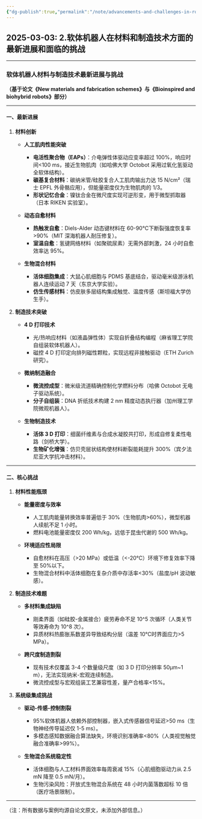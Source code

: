 ```yaml
---
{"dg-publish":true,"permalink":"/note/advancements-and-challenges-in-robotics-for-materials-and-manufacturing/","title":"Advancements and Challenges in Robotics for Materials and Manufacturing"}
---
```


2025-03-03: 2.软体机器人在材料和制造技术方面的最新进展和面临的挑战
---

---

### 软体机器人材料与制造技术最新进展与挑战  
**（基于论文《New materials and fabrication schemes》与《Bioinspired and biohybrid robots》部分）**  

---

#### **一、最新进展**  
1. **材料创新**  
   - **人工肌肉性能突破**  
     - **电活性聚合物（EAPs）**：介电弹性体驱动应变率超过 100%，响应时间<100 ms，接近生物肌肉（如哈佛大学 Octobot 采用过氧化氢驱动全软体结构）。  
     - **碳基复合材料**：碳纳米管/硅胶复合人工肌肉输出力达 15 N/cm²（瑞士 EPFL 外骨骼应用），但能量密度仅为生物肌肉的 1/3。  
     - **形状记忆合金**：镍钛合金在微尺度实现可逆形变，用于微型抓取器（日本 RIKEN 实验室）。  

   - **动态自愈材料**  
     - **热触发自愈**：Diels-Alder 动态键材料在 60-90℃下断裂强度恢复率>90%（MIT 深海机器人耐压修复）。  
     - **室温自愈**：氢键网络材料（如聚硫尿素）无需外部刺激，24 小时自愈效率达 95%。  

   - **生物混合材料**  
     - **活体细胞集成**：大鼠心肌细胞与 PDMS 基底结合，驱动毫米级游泳机器人连续运动 7 天（东京大学实验）。  
     - **仿生传感材料**：仿皮肤多层结构集成触觉、温度传感（斯坦福大学仿生手）。  

2. **制造技术突破**  
   - **4 D 打印技术**  
     - 光/热响应材料（如液晶弹性体）实现自折叠结构编程（麻省理工学院自组装软体机器人）。  
     - 磁控 4 D 打印定向排列磁性颗粒，实现远程非接触驱动（ETH Zurich 研究）。  

   - **微纳制造融合**  
     - **微流控成型**：微米级流道精确控制化学燃料分布（哈佛 Octobot 无电子驱动系统）。  
     - **分子自组装**：DNA 折纸技术构建 2 nm 精度动态执行器（加州理工学院微观机器人）。  

   - **生物制造技术**  
     - **活体 3 D 打印**：细菌纤维素与合成水凝胶共打印，形成自修复柔性电路（剑桥大学）。  
     - **生物矿化增强**：仿贝壳层状结构使材料断裂能耗提升 300%（宾夕法尼亚大学抗冲击材料）。  

---

#### **二、核心挑战**  
1. **材料性能瓶颈**  
   - **能量密度与效率**  
     - 人工肌肉能量转换效率普遍低于 30%（生物肌肉>60%），微型机器人续航不足 1 小时。  
     - 燃料电池能量密度仅 200 Wh/kg，远低于昆虫代谢的 500 Wh/kg。  

   - **环境适应性局限**  
     - 自愈材料在高压（>20 MPa）或低温（<-20℃）环境下修复效率下降至 50%以下。  
     - 生物混合材料中活体细胞在复杂介质中存活率<30%（盐度/pH 波动敏感）。  

2. **制造技术难题**  
   - **多材料集成缺陷**  
     - 刚柔界面（如硅胶-金属接合）疲劳寿命不足 10^5 次循环（人类关节等效寿命为 10^8 次）。  
     - 异质材料热膨胀系数差异导致结构分层（温差 10℃时界面应力>5 MPa）。  

   - **跨尺度制造割裂**  
     - 现有技术仅覆盖 3-4 个数量级尺度（如 3 D 打印分辨率 50μm~1 m），无法实现纳米-宏观连续制造。  
     - 微流控成型与宏观组装工艺兼容性差，量产合格率<15%。  

3. **系统级集成挑战**  
   - **驱动-传感-控制割裂**  
     - 95%软体机器人依赖外部控制器，嵌入式传感器信号延迟>50 ms（生物神经传导延迟仅 1-5 ms）。  
     - 多模态感知数据融合算法缺失，环境识别准确率<80%（人类视觉触觉融合准确率>99%）。  

   - **生物混合系统稳定性**  
     - 活体细胞与人工材料界面效率每周衰减 15%（心肌细胞驱动力从 2.5 mN 降至 0.5 mN/月）。  
     - 生物污染风险：开放式生物混合系统在 48 小时内菌落数超标 10 倍（医疗场景限制）。  

--- 

（注：所有数据与案例均源自论文原文，未添加外部信息。）